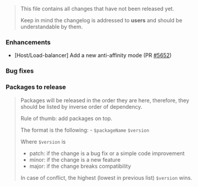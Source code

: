> This file contains all changes that have not been released yet.
>
> Keep in mind the changelog is addressed to **users** and should be
> understandable by them.

### Enhancements

- [Host/Load-balancer] Add a new anti-affinity mode (PR [#5652](https://github.com/vatesfr/xen-orchestra/pull/5652))

### Bug fixes

### Packages to release

> Packages will be released in the order they are here, therefore, they should
> be listed by inverse order of dependency.
>
> Rule of thumb: add packages on top.
>
> The format is the following: - `$packageName` `$version`
>
> Where `$version` is
>
> - patch: if the change is a bug fix or a simple code improvement
> - minor: if the change is a new feature
> - major: if the change breaks compatibility
>
> In case of conflict, the highest (lowest in previous list) `$version` wins.
